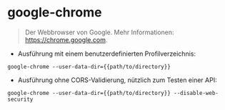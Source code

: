 # google-chrome

> Der Webbrowser von Google.
> Mehr Informationen: <https://chrome.google.com>.

- Ausführung mit einem benutzerdefinierten Profilverzeichnis:

`google-chrome --user-data-dir={{path/to/directory}}`

- Ausführung ohne CORS-Validierung, nützlich zum Testen einer API:

`google-chrome --user-data-dir={{path/to/directory}} --disable-web-security`

